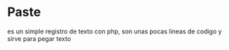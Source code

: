 # Paste
es un simple registro de texto con php, son unas pocas lineas de codigo y sirve para pegar texto
